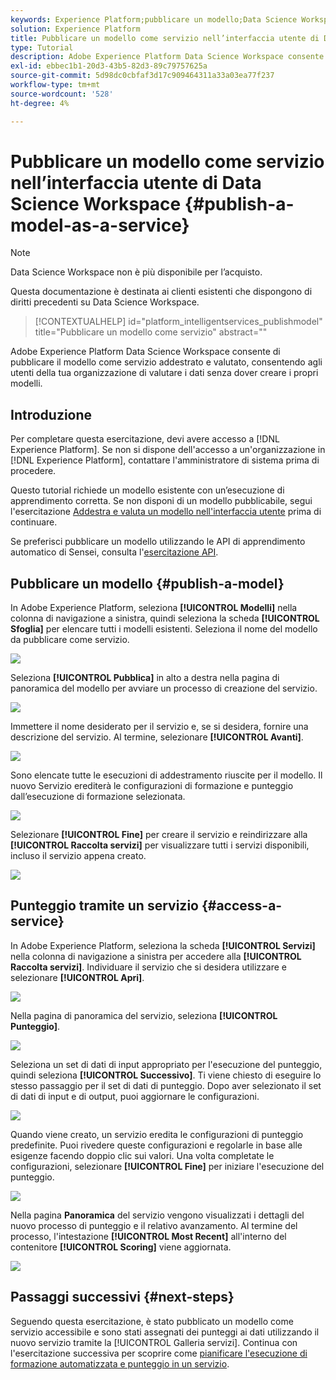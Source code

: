 ```yaml
---
keywords: Experience Platform;pubblicare un modello;Data Science Workspace;argomenti popolari;punteggio di un servizio
solution: Experience Platform
title: Pubblicare un modello come servizio nell’interfaccia utente di Data Science Workspace
type: Tutorial
description: Adobe Experience Platform Data Science Workspace consente di pubblicare il modello come servizio addestrato e valutato, consentendo agli utenti della tua organizzazione di valutare i dati senza dover creare i propri modelli.
exl-id: ebbec1b1-20d3-43b5-82d3-89c79757625a
source-git-commit: 5d98dc0cbfaf3d17c909464311a33a03ea77f237
workflow-type: tm+mt
source-wordcount: '528'
ht-degree: 4%

---
```


# Pubblicare un modello come servizio nell’interfaccia utente di Data Science Workspace {#publish-a-model-as-a-service}

>[!NOTE]
>
>Data Science Workspace non è più disponibile per l’acquisto.
>
>Questa documentazione è destinata ai clienti esistenti che dispongono di diritti precedenti su Data Science Workspace.

>[!CONTEXTUALHELP]
>id="platform_intelligentservices_publishmodel"
>title="Pubblicare un modello come servizio"
>abstract=""

Adobe Experience Platform Data Science Workspace consente di pubblicare il modello come servizio addestrato e valutato, consentendo agli utenti della tua organizzazione di valutare i dati senza dover creare i propri modelli.

## Introduzione

Per completare questa esercitazione, devi avere accesso a [!DNL Experience Platform]. Se non si dispone dell&#39;accesso a un&#39;organizzazione in [!DNL Experience Platform], contattare l&#39;amministratore di sistema prima di procedere.

Questo tutorial richiede un modello esistente con un’esecuzione di apprendimento corretta. Se non disponi di un modello pubblicabile, segui l&#39;esercitazione [Addestra e valuta un modello nell&#39;interfaccia utente](./train-evaluate-model-ui.md) prima di continuare.

Se preferisci pubblicare un modello utilizzando le API di apprendimento automatico di Sensei, consulta l&#39;[esercitazione API](./publish-model-service-api.md).

## Pubblicare un modello {#publish-a-model}

In Adobe Experience Platform, seleziona **[!UICONTROL Modelli]** nella colonna di navigazione a sinistra, quindi seleziona la scheda **[!UICONTROL Sfoglia]** per elencare tutti i modelli esistenti. Seleziona il nome del modello da pubblicare come servizio.

![](../images/models-recipes/publish-model/browse_model.png)

Seleziona **[!UICONTROL Pubblica]** in alto a destra nella pagina di panoramica del modello per avviare un processo di creazione del servizio.

![](../images/models-recipes/publish-model/view_training.png)

Immettere il nome desiderato per il servizio e, se si desidera, fornire una descrizione del servizio. Al termine, selezionare **[!UICONTROL Avanti]**.

![](../images/models-recipes/publish-model/configure_training.png)

Sono elencate tutte le esecuzioni di addestramento riuscite per il modello. Il nuovo Servizio erediterà le configurazioni di formazione e punteggio dall’esecuzione di formazione selezionata.

![](../images/models-recipes/publish-model/select_training_run.png)

Selezionare **[!UICONTROL Fine]** per creare il servizio e reindirizzare alla **[!UICONTROL Raccolta servizi]** per visualizzare tutti i servizi disponibili, incluso il servizio appena creato.

![](../images/models-recipes/publish-model/service_gallery.png)

## Punteggio tramite un servizio {#access-a-service}

In Adobe Experience Platform, seleziona la scheda **[!UICONTROL Servizi]** nella colonna di navigazione a sinistra per accedere alla **[!UICONTROL Raccolta servizi]**. Individuare il servizio che si desidera utilizzare e selezionare **[!UICONTROL Apri]**.

![](../images/models-recipes/publish-model/open_service.png)

Nella pagina di panoramica del servizio, seleziona **[!UICONTROL Punteggio]**.

![](../images/models-recipes/publish-model/score_service.png)

Seleziona un set di dati di input appropriato per l&#39;esecuzione del punteggio, quindi seleziona **[!UICONTROL Successivo]**. Ti viene chiesto di eseguire lo stesso passaggio per il set di dati di punteggio. Dopo aver selezionato il set di dati di input e di output, puoi aggiornare le configurazioni.

![](../images/models-recipes/publish-model/select_datasets.png)

Quando viene creato, un servizio eredita le configurazioni di punteggio predefinite. Puoi rivedere queste configurazioni e regolarle in base alle esigenze facendo doppio clic sui valori. Una volta completate le configurazioni, selezionare **[!UICONTROL Fine]** per iniziare l&#39;esecuzione del punteggio.

![](../images/models-recipes/publish-model/scoring_configs.png)

Nella pagina **Panoramica** del servizio vengono visualizzati i dettagli del nuovo processo di punteggio e il relativo avanzamento. Al termine del processo, l&#39;intestazione **[!UICONTROL Most Recent]** all&#39;interno del contenitore **[!UICONTROL Scoring]** viene aggiornata.

![](../images/models-recipes/publish-model/pending_scoring.png)

## Passaggi successivi {#next-steps}

Seguendo questa esercitazione, è stato pubblicato un modello come servizio accessibile e sono stati assegnati dei punteggi ai dati utilizzando il nuovo servizio tramite la [!UICONTROL Galleria servizi]. Continua con l&#39;esercitazione successiva per scoprire come [pianificare l&#39;esecuzione di formazione automatizzata e punteggio in un servizio](./schedule-models-ui.md).
